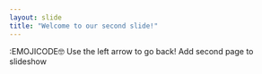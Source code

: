 ```yaml
---
layout: slide
title: "Welcome to our second slide!"
---
```

:EMOJICODE:nerd_face:
Use the left arrow to go back!
Add second page to slideshow
